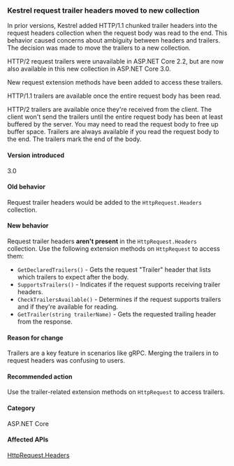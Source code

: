 ### Kestrel request trailer headers moved to new collection

In prior versions, Kestrel added HTTP/1.1 chunked trailer headers into the request headers collection when the request body was read to the end. This behavior caused concerns about ambiguity between headers and trailers. The decision was made to move the trailers to a new collection.

HTTP/2 request trailers were unavailable in ASP.NET Core 2.2, but are now also available in this new collection in ASP.NET Core 3.0.

New request extension methods have been added to access these trailers.

HTTP/1.1 trailers are available once the entire request body has been read.

HTTP/2 trailers are available once they're received from the client. The client won't send the trailers until the entire request body has been at least buffered by the server. You may need to read the request body to free up buffer space. Trailers are always available if you read the request body to the end. The trailers mark the end of the body.

#### Version introduced

3.0

#### Old behavior

Request trailer headers would be added to the `HttpRequest.Headers` collection.

#### New behavior

Request trailer headers **aren't present** in the `HttpRequest.Headers` collection. Use the following extension methods on `HttpRequest` to access them:

- `GetDeclaredTrailers()` - Gets the request "Trailer" header that lists which trailers to expect after the body.
- `SupportsTrailers()` - Indicates if the request supports receiving trailer headers.
- `CheckTrailersAvailable()` - Determines if the request supports trailers and if they're available for reading.
- `GetTrailer(string trailerName)` - Gets the requested trailing header from the response.

#### Reason for change

Trailers are a key feature in scenarios like gRPC. Merging the trailers in to request headers was confusing to users.

#### Recommended action

Use the trailer-related extension methods on `HttpRequest` to access trailers.

#### Category

ASP.NET Core

#### Affected APIs

[HttpRequest.Headers](/dotnet/api/microsoft.aspnetcore.http.httprequest.headers?view=aspnetcore-2.2#Microsoft_AspNetCore_Http_HttpRequest_Headers)

